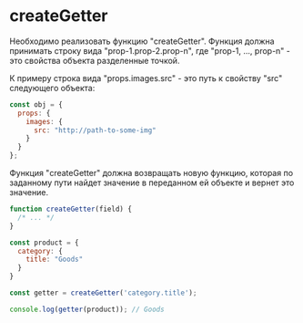 # createGetter

Необходимо реализовать функцию "createGetter". Функция должна принимать строку вида 
"prop-1.prop-2.prop-n", где "prop-1, ..., prop-n" - это свойства объекта разделенные точкой.

К примеру строка вида "props.images.src" - это путь к свойству "src" следующего объекта:

```javascript
const obj = { 
  props: { 
    images: {
      src: "http://path-to-some-img"
    }
  }
};
```

Функция "createGetter" должна возвращать новую функцию, которая по заданному пути 
найдет значение в переданном ей объекте и вернет это значение. 

```javascript
function createGetter(field) {
  /* ... */
}

const product = {
  category: {
    title: "Goods"
  }
}

const getter = createGetter('category.title');

console.log(getter(product)); // Goods
```
